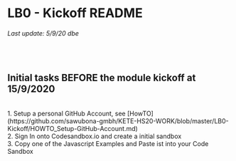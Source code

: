 # LB0 - Kickoff README
###### Last update: 5/9/20 dbe
</br>

## Initial tasks BEFORE the module kickoff at 15/9/2020
</br>
1. Setup a personal GitHub Account, 
see [HowTO](https://github.com/sawubona-gmbh/KETE-HS20-WORK/blob/master/LB0-Kickoff/HOWTO_Setup-GitHub-Account.md)
</br>
2. Sign In onto Codesandbox.io and create a initial sandbox  
</br>
3. Copy one of the Javascript Examples and Paste ist into your Code Sandbox  

</br>
